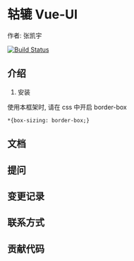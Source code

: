 # 轱辘 Vue-UI
作者: 张凯宇

[![Build Status](https://www.travis-ci.com/2824193947/Making-gulu.svg?branch=master)](https://www.travis-ci.com/2824193947/Making-gulu)

## 介绍
1. 安装 
   
使用本框架时, 请在 css 中开启 border-box

```
*{box-sizing: border-box;}
```
## 文档

## 提问

## 变更记录

## 联系方式

## 贡献代码



